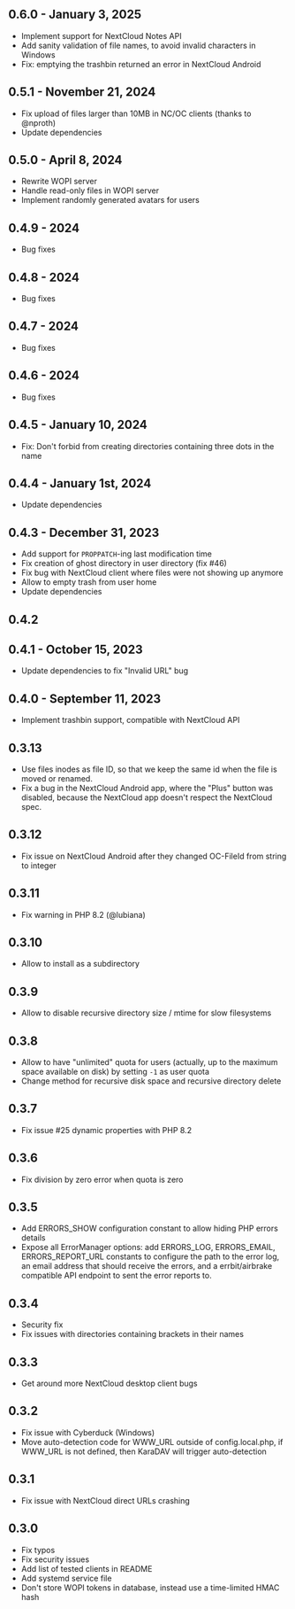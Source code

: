 ## 0.6.0 - January 3, 2025

* Implement support for NextCloud Notes API
* Add sanity validation of file names, to avoid invalid characters in Windows
* Fix: emptying the trashbin returned an error in NextCloud Android

## 0.5.1 - November 21, 2024

* Fix upload of files larger than 10MB in NC/OC clients (thanks to @nproth)
* Update dependencies

## 0.5.0 - April 8, 2024

* Rewrite WOPI server
* Handle read-only files in WOPI server
* Implement randomly generated avatars for users

## 0.4.9 - 2024

* Bug fixes

## 0.4.8 - 2024

* Bug fixes

## 0.4.7 - 2024

* Bug fixes

## 0.4.6 - 2024

* Bug fixes

## 0.4.5 - January 10, 2024

* Fix: Don't forbid from creating directories containing three dots in the name

## 0.4.4 - January 1st, 2024

* Update dependencies

## 0.4.3 - December 31, 2023

* Add support for `PROPPATCH`-ing last modification time
* Fix creation of ghost directory in user directory (fix #46)
* Fix bug with NextCloud client where files were not showing up anymore
* Allow to empty trash from user home
* Update dependencies

## 0.4.2

## 0.4.1 - October 15, 2023

* Update dependencies to fix "Invalid URL" bug

## 0.4.0 - September 11, 2023

* Implement trashbin support, compatible with NextCloud API

## 0.3.13

* Use files inodes as file ID, so that we keep the same id when the file is moved or renamed.
* Fix a bug in the NextCloud Android app, where the "Plus" button was disabled, because the NextCloud app doesn't respect the NextCloud spec.

## 0.3.12

* Fix issue on NextCloud Android after they changed OC-FileId from string to integer

## 0.3.11

* Fix warning in PHP 8.2 (@lubiana)

## 0.3.10

* Allow to install as a subdirectory

## 0.3.9

* Allow to disable recursive directory size / mtime for slow filesystems

## 0.3.8

* Allow to have "unlimited" quota for users (actually, up to the maximum space available on disk) by setting `-1` as user quota
* Change method for recursive disk space and recursive directory delete

## 0.3.7

* Fix issue #25 dynamic properties with PHP 8.2

## 0.3.6

* Fix division by zero error when quota is zero

## 0.3.5

* Add ERRORS_SHOW configuration constant to allow hiding PHP errors details
* Expose all ErrorManager options: add ERRORS_LOG, ERRORS_EMAIL, ERRORS_REPORT_URL constants to configure the path to the error log, an email address that should receive the errors, and a errbit/airbrake compatible API endpoint to sent the error reports to.

## 0.3.4

* Security fix
* Fix issues with directories containing brackets in their names

## 0.3.3

* Get around more NextCloud desktop client bugs

## 0.3.2

* Fix issue with Cyberduck (Windows)
* Move auto-detection code for WWW_URL outside of config.local.php, if WWW_URL is not defined, then KaraDAV will trigger auto-detection

## 0.3.1

* Fix issue with NextCloud direct URLs crashing

## 0.3.0

* Fix typos
* Fix security issues
* Add list of tested clients in README
* Add systemd service file
* Don't store WOPI tokens in database, instead use a time-limited HMAC hash
